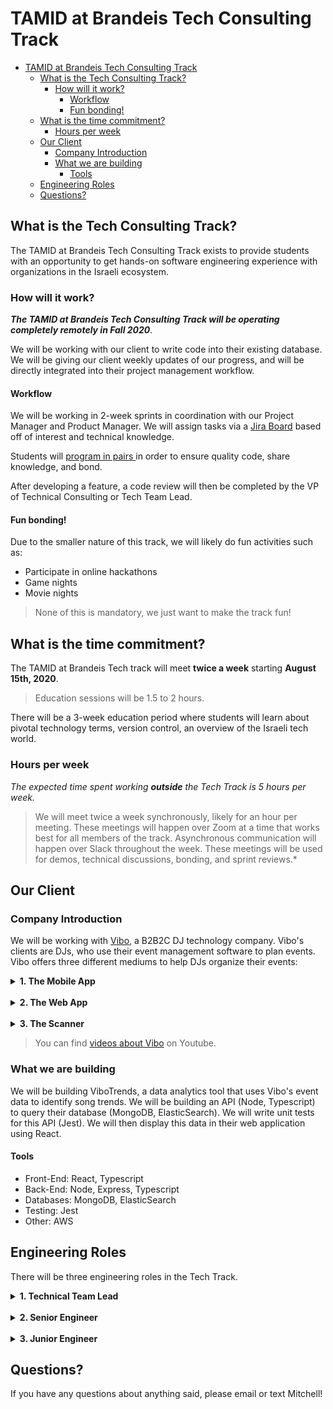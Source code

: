 # TAMID at Brandeis Tech Consulting Track

- [TAMID at Brandeis Tech Consulting Track](#tamid-at-brandeis-tech-consulting-track)
  * [What is the Tech Consulting Track?](#what-is-the-tech-consulting-track-)
    + [How will it work?](#how-will-it-work-)
      - [Workflow](#workflow)
      - [Fun bonding!](#fun-bonding-)
  * [What is the time commitment?](#what-is-the-time-commitment-)
    + [Hours per week](#hours-per-week-)
  * [Our Client](#our-client)
    + [Company Introduction](#company-introduction)
    + [What we are building](#what-we-are-building)
      - [Tools](#tools-)
  * [Engineering Roles](#engineering-roles)
  * [Questions?](#questions-)


## What is the Tech Consulting Track?
The TAMID at Brandeis Tech Consulting Track exists to provide students with an
opportunity to get hands-on software engineering experience with organizations
in the Israeli ecosystem.

### How will it work?
***The TAMID at Brandeis Tech Consulting Track will be operating completely
remotely in Fall
2020***.

We will be working with our client to write code into their existing
database. We will be giving our client weekly updates of our progress, and will
be directly integrated into their project management workflow.

#### Workflow
We will be working in 2-week sprints in coordination with our Project Manager
and Product Manager. We will assign tasks via a
[Jira Board](https://confluence.atlassian.com/jirasoftwareserver/what-is-a-board-938845235.html#:~:text=A%20board%20displays%20issues%20from,of%20boards%20in%20Jira%20Software%3A&text=Kanban%20board%20%E2%80%94%20for%20teams%20that,constraining%20their%20work%2Din%2Dprogress)
based off of interest and technical knowledge.

Students will [program in pairs ](https://www.agilealliance.org/glossary/pairing/)
in order to ensure quality code, share knowledge, and bond.

After developing a feature, a code review will then be completed by the VP of
Technical Consulting or Tech Team Lead.

#### Fun bonding!
Due to the smaller nature of this track, we will likely do fun activities such
as:
* Participate in online hackathons
* Game nights
* Movie nights

> None of this is mandatory, we just want to make the track fun!


## What is the time commitment?
The TAMID at Brandeis Tech track will meet **twice a week** starting **August
15th, 2020**.

> Education sessions will be 1.5 to 2 hours.

There will be a 3-week education period where students will learn about pivotal
technology terms, version control, an overview of the Israeli tech world.

### Hours per week
*The expected time spent working* ***outside*** *the Tech Track is 5 hours per
week.*

> We will meet twice a week synchronously, likely for an hour per meeting.
These meetings will happen over Zoom at a time that  works best for all members
of the track.
Asynchronous communication will happen over Slack throughout the week.
These meetings will be used for demos, technical discussions, bonding, and
sprint reviews.*

## Our Client

### Company Introduction
We will be working with [Vibo](vibo.io), a B2B2C DJ technology company.
Vibo's clients are DJs, who use their event management software to plan events.
Vibo offers three different mediums to help DJs organize their events:

<details>
  <summary><b>1. The Mobile App</b></summary>
  The Mobile App is used by the DJ's clients. The DJ can create an event,
  and invite their clients to request songs via Vibo's app. Their clients can
  share the link wih friends, and they can all like/dislike songs, along with
  making songs as a 'must play' or as a 'do not play'.

  DJs can organize the songs into different sections,
</details>

<br />

<details>
  <summary><b>2. The Web App</b></summary>
  The Web App is similar to the mobile app, but it is exclusively used by the
  DJs. It allows for the DJs to organize their events with more options.
</details>

<br />

<details>
  <summary><b>3. The Scanner</b></summary>
  The Scanner is a desktop application that allows DJs to scan their music
  library to find out what songs they do and do not have that were requested by
  the client.
</details>


> You can find
[videos about Vibo](https://www.youtube.com/watch?v=aUY5lXtzSWY&t=364s)
on Youtube.

### What we are building
We will be building ViboTrends, a data analytics tool that uses
Vibo's event data to identify song trends. We will be building an
API (Node, Typescript) to query
their database (MongoDB, ElasticSearch). We will write unit tests for this API
(Jest). We will then display this data in their web application using React.

#### Tools
* Front-End: React, Typescript
* Back-End: Node, Express, Typescript
* Databases: MongoDB, ElasticSearch
* Testing: Jest
* Other: AWS

## Engineering Roles

There will be three engineering roles in the Tech Track.

<details>
  <summary><b>1. Technical Team Lead</b></summary>
  The Technical Team Lead will be responsible for helping oversee the technical
  aspect of the application in collaboration with the VP of Tech Consulting.
  They will be making large-scale contributions to the project.

  This student will help lead Tech Education, and be a go-to resource in
  collaboration with the VP of Tech Consulting for technical questions.
  <br />
  <br />
  <i>Must have:</i>
  <ul>
    <li>Taken at least COSI 12B</li>
    <li>
      Done at least one internship/TAMID Fellowship/JBS and had a technical role
    </li>
    <li>
      Be willing to act in a leadership capacity within the TAMID Tech Track
    </li>
    <li>Be passionate about programming!</li>
  </ul>

  <i>Preferably:</i>
  <ul>
    <li>Have taken at least COSI 21a</li>
    <li>Have taken at least one programming elective</li>
    <li>Have worked on side projects/attended hackathons</li>
  </ul>

</details>
<br />
<details>
  <summary><b>2. Senior Engineer</b></summary>
  The Senior Engineers will be responsible for writing code, and pairing with
  Junior Engineers. This person is looking to take on a mentorship role and
  be an active contributer to the Tech Consulting Track.
  <br />
  <br />
  <i>Must have:</i>
  <ul>
    <li>Taken at least COSI 12B</li>
    <li>Be willing to mentor Junior Engineers</li>
  </ul>

  <i>Preferably:</i>
  <ul>
    <li>Taken COSI 21a or completed the Brandeis JBS program</li>
    <li>
      Done at least one internship/TAMID Fellowship and had a technical role
    </li>
    <li>Have worked on side projects/attended hackathons</li>
  </ul>

</details>
<br />
<details>
  <summary><b>3. Junior Engineer</b></summary>
  The Junior Engineers will be responsible for writing code, and pairing with
  Senior Engineers. This person is looking to work on a real technical project,
  and get hands-on experience. They will be extremely eager to learn, and
  willing to put in the work with the support of the other engineers to learn
  what they need in order to quickly become active contributers.
  <br />
  <br />

  <i>Must have:</i>
  <ul>
    <li>Taken at least COSI 10A/11A</li>
  </ul>

  <i>Preferably:</i>
  <ul>
    <li>Taken at least COSI 12B</li>
  </ul>

</details>

## Questions?
If you have any questions about anything said, please email or text Mitchell!
